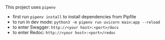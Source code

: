 This project uses `pipenv`

- first run `pipenv install` to install dependencies from Pipfile
- to run in dev mode: `python3 -m pipenv run uvicorn main:app --reload`
- to enter Swagger: `http://<your host>:<port>/docs`
- to enter Redoc: `http://<your host>:<port>/redoc`